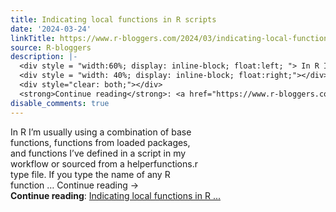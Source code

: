 ```yaml
---
title: Indicating local functions in R scripts
date: '2024-03-24'
linkTitle: https://www.r-bloggers.com/2024/03/indicating-local-functions-in-r-scripts/
source: R-bloggers
description: |-
  <div style = "width:60%; display: inline-block; float:left; "> In R I’m usually using a combination of base functions, functions from loaded packages, and functions I’ve defined in a script in my workflow or sourced from a helperfunctions.r type file. If you type the name of any R function … Continue reading →</div>
  <div style = "width: 40%; display: inline-block; float:right;"></div>
  <div style="clear: both;"></div>
  <strong>Continue reading</strong>: <a href="https://www.r-bloggers.com/2024/03/indicating-local-functions-in-r-scripts/">Indicating local functions in R ...
disable_comments: true
---
```

<div style = "width:60%; display: inline-block; float:left; "> In R I’m usually using a combination of base functions, functions from loaded packages, and functions I’ve defined in a script in my workflow or sourced from a helperfunctions.r type file. If you type the name of any R function … Continue reading →</div>
<div style = "width: 40%; display: inline-block; float:right;"></div>
<div style="clear: both;"></div>
<strong>Continue reading</strong>: <a href="https://www.r-bloggers.com/2024/03/indicating-local-functions-in-r-scripts/">Indicating local functions in R ...